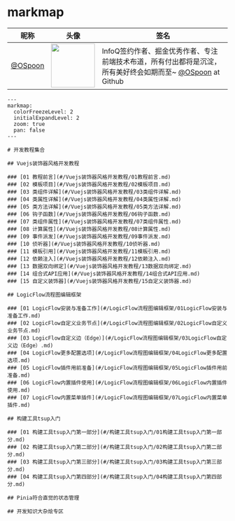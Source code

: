 # markmap

| 昵称 | 头像 | 签名 |
|---------|--------------|---------------|
| [@OSpoon](https://github.com/OSpoon) | <img class="avatar" width='100' src="https://avatars.githubusercontent.com/u/10126623"> |  InfoQ签约作者、掘金优秀作者、专注前端技术布道，所有付出都将是沉淀，所有美好终会如期而至~ [@OSpoon](https://github.com/OSpoon) at Github |

```markmap
---
markmap:
  colorFreezeLevel: 2
  initialExpandLevel: 2
  zoom: true
  pan: false
---

# 开发教程集合

## Vuejs装饰器风格开发教程

### [01 教程前言](#/Vuejs装饰器风格开发教程/01教程前言.md)
### [02 模板项目](#/Vuejs装饰器风格开发教程/02模板项目.md)
### [03 类组件详解](#/Vuejs装饰器风格开发教程/03类组件详解.md)
### [04 类属性详解](#/Vuejs装饰器风格开发教程/04类属性详解.md)
### [05 类方法详解](#/Vuejs装饰器风格开发教程/05类方法详解.md)
### [06 钩子函数](#/Vuejs装饰器风格开发教程/06钩子函数.md)
### [07 类组件属性](#/Vuejs装饰器风格开发教程/07类组件属性.md)
### [08 计算属性](#/Vuejs装饰器风格开发教程/08计算属性.md)
### [09 事件派发](#/Vuejs装饰器风格开发教程/09事件派发.md)
### [10 侦听器](#/Vuejs装饰器风格开发教程/10侦听器.md)
### [11 模板引用](#/Vuejs装饰器风格开发教程/11模板引用.md)
### [12 依赖注入](#/Vuejs装饰器风格开发教程/12依赖注入.md)
### [13 数据双向绑定](#/Vuejs装饰器风格开发教程/13数据双向绑定.md)
### [14 组合式API应用](#/Vuejs装饰器风格开发教程/14组合式API应用.md)
### [15 自定义装饰器](#/Vuejs装饰器风格开发教程/15自定义装饰器.md)

## LogicFlow流程图编辑框架

### [01 LogicFlow安装与准备工作](#/LogicFlow流程图编辑框架/01LogicFlow安装与准备工作.md)
### [02 LogicFlow自定义业务节点](#/LogicFlow流程图编辑框架/02LogicFlow自定义业务节点.md)
### [03 LogicFlow自定义边（Edge）](#/LogicFlow流程图编辑框架/03LogicFlow自定义边（Edge）.md)
### [04 LogicFlow更多配置选项](#/LogicFlow流程图编辑框架/04LogicFlow更多配置选项.md)
### [05 LogicFlow插件用前准备](#/LogicFlow流程图编辑框架/05LogicFlow插件用前准备.md)
### [06 LogicFlow内置插件使用](#/LogicFlow流程图编辑框架/06LogicFlow内置插件使用.md)
### [07 LogicFlow内置菜单插件](#/LogicFlow流程图编辑框架/07LogicFlow内置菜单插件.md)

## 构建工具tsup入门

### [01 构建工具tsup入门第一部分](#/构建工具tsup入门/01构建工具tsup入门第一部分.md)
### [02 构建工具tsup入门第二部分](#/构建工具tsup入门/02构建工具tsup入门第二部分.md)
### [03 构建工具tsup入门第三部分](#/构建工具tsup入门/03构建工具tsup入门第三部分.md)
### [04 构建工具tsup入门第四部分](#/构建工具tsup入门/04构建工具tsup入门第四部分.md)

## Pinia符合直觉的状态管理

## 开发知识大杂烩专区
```